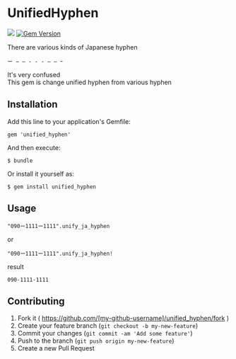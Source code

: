 # UnifiedHyphen

<a href="https://codeclimate.com/github/ykyk1218/unified_hyphen"><img src="https://codeclimate.com/github/ykyk1218/unified_hyphen/badges/gpa.svg" /></a>
[![Gem Version](https://badge.fury.io/rb/unified_hyphen.svg)](https://badge.fury.io/rb/unified_hyphen)

There are various kinds of Japanese hyphen

```
ー − ― - ‐ ‑ – — ｰ
```

It's very confused  
This gem is change unified hyphen from various hyphen

## Installation

Add this line to your application's Gemfile:

    gem 'unified_hyphen'

And then execute:

    $ bundle

Or install it yourself as:

    $ gem install unified_hyphen

## Usage

```
"090ー1111ー1111".unify_ja_hyphen
```

or 

```
"090ー1111ー1111".unify_ja_hyphen!
```

result

```
090-1111-1111
```
## Contributing

1. Fork it ( https://github.com/[my-github-username]/unified_hyphen/fork )
2. Create your feature branch (`git checkout -b my-new-feature`)
3. Commit your changes (`git commit -am 'Add some feature'`)
4. Push to the branch (`git push origin my-new-feature`)
5. Create a new Pull Request
